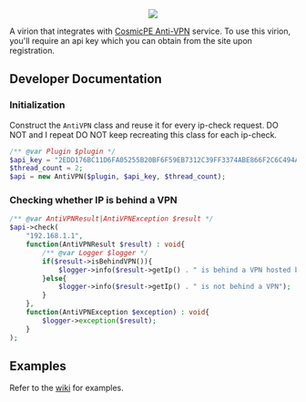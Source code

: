 <p align=center><img src="https://antivpn.cosmicpe.me/images/logo.png"></img></p>

A virion that integrates with [CosmicPE Anti-VPN](https://antivpn.cosmicpe.me) service. To use this virion, you'll require an api key which you can obtain from the site upon registration.

## Developer Documentation
### Initialization
Construct the `AntiVPN` class and reuse it for every ip-check request. DO NOT and I repeat DO NOT keep recreating this class for each ip-check.
```php
/** @var Plugin $plugin */
$api_key = "2EDD176BC11D6FA05255B20BF6F59EB7312C39FF3374ABE866F2C6C494A6ED2E"; // obtain yours from the site
$thread_count = 2;
$api = new AntiVPN($plugin, $api_key, $thread_count);
```

### Checking whether IP is behind a VPN
```php
/** @var AntiVPNResult|AntiVPNException $result */
$api->check(
	"192.168.1.1",
	function(AntiVPNResult $result) : void{
		/** @var Logger $logger */
		if($result->isBehindVPN()){
			$logger->info($result->getIp() . " is behind a VPN hosted by " . $result->getMetadata()->getIsp());
		}else{
			$logger->info($result->getIp() . " is not behind a VPN");
		}
	},
	function(AntiVPNException $exception) : void{
		$logger->exception($result);
	}
);
```

## Examples
Refer to the [wiki](https://github.com/Cosmoverse/CosmicAntiVPN/wiki/Examples) for examples.

